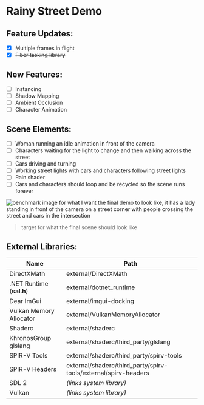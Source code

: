 # Rainy Street Demo

## Feature Updates:
- [x] Multiple frames in flight
- [x] ~~Fiber tasking library~~

## New Features:
 - [ ] Instancing
 - [ ] Shadow Mapping
 - [ ] Ambient Occlusion
 - [ ] Character Animation

## Scene Elements:
 - [ ] Woman running an idle animation in front of the camera
 - [ ] Characters waiting for the light to change and then walking across the street
 - [ ] Cars driving and turning
 - [ ] Working street lights with cars and characters following street lights
 - [ ] Rain shader
 - [ ] Cars and characters should loop and be recycled so the scene runs forever

![benchmark image for what I want the final demo to look like, it has a lady standing in front of the camera on a street corner with people crossing the street and cars in the intersection](rainy_street_goal.jpg)

> target for what the final scene should look like

## External Libraries:
| Name | Path |
| ------ | ------ |
| DirectXMath | external/DirectXMath |
| .NET Runtime (**sal.h**) | external/dotnet_runtime |
| Dear ImGui | external/imgui-docking |
| Vulkan Memory Allocator | external/VulkanMemoryAllocator |
| Shaderc | external/shaderc |
| KhronosGroup glslang | external/shaderc/third_party/glslang |
| SPIR-V Tools | external/shaderc/third_party/spirv-tools |
| SPIR-V Headers | external/shaderc/third_party/spirv-tools/external/spirv-headers |
| SDL 2 | *(links system library)* |
| Vulkan | *(links system library)* |
